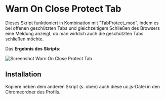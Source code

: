 #  Warn On Close Protect Tab

Dieses Skript funktioniert in Kombination mit "TabProtect_mod", indem es bei offenen geschützten Tabs und gleichzeitigem Schließen 
des Browsers eine Meldung anzeigt, ob man wirklich auch die geschützten Tabs schließen möchte.

Das **Ergebnis des Skripts**:

![Screenshot Warn On Close Protect Tab](https://github.com/ardiman/userChrome.js/raw/master/warnoncloseprotecttab/scr_warnoncloseprotecttab.png)

## Installation
Kopiere neben dem anderen Skript (s. oben) auch diese uc.js-Datei in den Chromeordner des Profils.